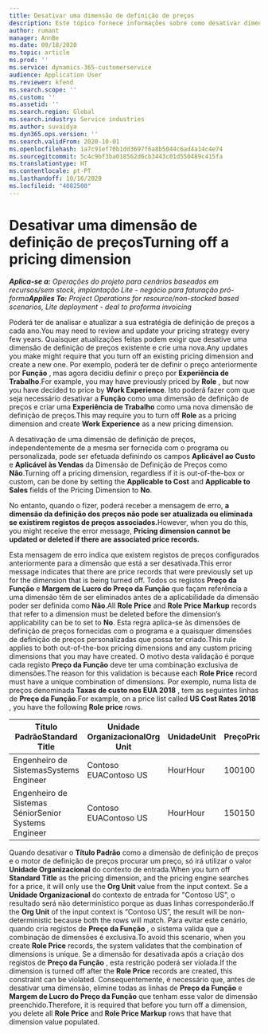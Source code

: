 ```yaml
---
title: Desativar uma dimensão de definição de preços
description: Este tópico fornece informações sobre como desativar dimensões de definição de preço.
author: rumant
manager: AnnBe
ms.date: 09/18/2020
ms.topic: article
ms.prod: ''
ms.service: dynamics-365-customerservice
audience: Application User
ms.reviewer: kfend
ms.search.scope: ''
ms.custom: ''
ms.assetid: ''
ms.search.region: Global
ms.search.industry: Service industries
ms.author: suvaidya
ms.dyn365.ops.version: ''
ms.search.validFrom: 2020-10-01
ms.openlocfilehash: 1a7c91ef70b1dd3697f6a8b5044c6ad4a14c4e74
ms.sourcegitcommit: 5c4c9bf3ba018562d6cb3443c01d550489c415fa
ms.translationtype: HT
ms.contentlocale: pt-PT
ms.lasthandoff: 10/16/2020
ms.locfileid: "4082500"
---
```

# <a name="turning-off-a-pricing-dimension"></a><span data-ttu-id="59f42-103">Desativar uma dimensão de definição de preços</span><span class="sxs-lookup"><span data-stu-id="59f42-103">Turning off a pricing dimension</span></span>

<span data-ttu-id="59f42-104">_**Aplica-se a:** Operações do projeto para cenários baseados em recursos/sem stock, implantação Lite - negócio para faturação pró-forma_</span><span class="sxs-lookup"><span data-stu-id="59f42-104">_**Applies To:** Project Operations for resource/non-stocked based scenarios, Lite deployment - deal to proforma invoicing_</span></span>

<span data-ttu-id="59f42-105">Poderá ter de analisar e atualizar a sua estratégia de definição de preços a cada ano.</span><span class="sxs-lookup"><span data-stu-id="59f42-105">You may need to review and update your pricing strategy every few years.</span></span> <span data-ttu-id="59f42-106">Quaisquer atualizações feitas podem exigir que desative uma dimensão de definição de preços existente e crie uma nova.</span><span class="sxs-lookup"><span data-stu-id="59f42-106">Any updates you make might require that you turn off an existing pricing dimension and create a new one.</span></span> <span data-ttu-id="59f42-107">Por exemplo, poderá ter de definir o preço anteriormente por **Função** , mas agora decidiu definir o preço por **Experiência de Trabalho**.</span><span class="sxs-lookup"><span data-stu-id="59f42-107">For example, you may have previously priced by **Role** , but now you have decided to price by **Work Experience**.</span></span> <span data-ttu-id="59f42-108">Isto poderá fazer com que seja necessário desativar a **Função** como uma dimensão de definição de preços e criar uma **Experiência de Trabalho** como uma nova dimensão de definição de preços.</span><span class="sxs-lookup"><span data-stu-id="59f42-108">This may require you to turn off **Role** as a pricing dimension and create **Work Experience** as a new pricing dimension.</span></span> 

<span data-ttu-id="59f42-109">A desativação de uma dimensão de definição de preços, independentemente de a mesma ser fornecida com o programa ou personalizada, pode ser efetuada definindo os campos **Aplicável ao Custo** e **Aplicável às Vendas** da Dimensão de Definição de Preços como **Não**.</span><span class="sxs-lookup"><span data-stu-id="59f42-109">Turning off a pricing dimension, regardless if it is out-of-the-box or custom, can be done by setting the **Applicable to Cost** and **Applicable to Sales** fields of the Pricing Dimension to **No**.</span></span>

<span data-ttu-id="59f42-110">No entanto, quando o fizer, poderá receber a mensagem de erro, **a dimensão da definição dos preços não pode ser atualizada ou eliminada se existirem registos de preços associados.**</span><span class="sxs-lookup"><span data-stu-id="59f42-110">However, when you do this, you might receive the error message, **Pricing dimension cannot be updated or deleted if there are associated price records.**</span></span>

<span data-ttu-id="59f42-111">Esta mensagem de erro indica que existem registos de preços configurados anteriormente para a dimensão que está a ser desativada.</span><span class="sxs-lookup"><span data-stu-id="59f42-111">This error message indicates that there are price records that were previously set up for the dimension that is being turned off.</span></span> <span data-ttu-id="59f42-112">Todos os registos **Preço da Função** e **Margem de Lucro do Preço da Função** que façam referência a uma dimensão têm de ser eliminados antes de a aplicabilidade da dimensão poder ser definida como **Não**.</span><span class="sxs-lookup"><span data-stu-id="59f42-112">All **Role Price** and **Role Price Markup** records that refer to a dimension must be deleted before the dimension’s applicability can be to set to **No**.</span></span> <span data-ttu-id="59f42-113">Esta regra aplica-se às dimensões de definição de preços fornecidas com o programa e a quaisquer dimensões de definição de preços personalizadas que possa ter criado.</span><span class="sxs-lookup"><span data-stu-id="59f42-113">This rule applies to both out-of-the-box pricing dimensions and any custom pricing dimensions that you may have created.</span></span> <span data-ttu-id="59f42-114">O motivo desta validação é porque cada registo **Preço da Função** deve ter uma combinação exclusiva de dimensões.</span><span class="sxs-lookup"><span data-stu-id="59f42-114">The reason for this validation is because each **Role Price** record must have a unique combination of dimensions.</span></span> <span data-ttu-id="59f42-115">Por exemplo, numa lista de preços denominada **Taxas de custo nos EUA 2018** , tem as seguintes linhas de **Preço da Função**.</span><span class="sxs-lookup"><span data-stu-id="59f42-115">For example, on a price list called **US Cost Rates 2018** , you have the following **Role price** rows.</span></span> 

| <span data-ttu-id="59f42-116">Título Padrão</span><span class="sxs-lookup"><span data-stu-id="59f42-116">Standard Title</span></span>         | <span data-ttu-id="59f42-117">Unidade Organizacional</span><span class="sxs-lookup"><span data-stu-id="59f42-117">Org Unit</span></span>    |<span data-ttu-id="59f42-118">Unidade</span><span class="sxs-lookup"><span data-stu-id="59f42-118">Unit</span></span>   |<span data-ttu-id="59f42-119">Preço</span><span class="sxs-lookup"><span data-stu-id="59f42-119">Price</span></span>  |<span data-ttu-id="59f42-120">Moeda</span><span class="sxs-lookup"><span data-stu-id="59f42-120">Currency</span></span>  |
| -----------------------|-------------|-------|-------|----------|
| <span data-ttu-id="59f42-121">Engenheiro de Sistemas</span><span class="sxs-lookup"><span data-stu-id="59f42-121">Systems Engineer</span></span>|<span data-ttu-id="59f42-122">Contoso EUA</span><span class="sxs-lookup"><span data-stu-id="59f42-122">Contoso US</span></span>|<span data-ttu-id="59f42-123">Hour</span><span class="sxs-lookup"><span data-stu-id="59f42-123">Hour</span></span>| <span data-ttu-id="59f42-124">100</span><span class="sxs-lookup"><span data-stu-id="59f42-124">100</span></span>|<span data-ttu-id="59f42-125">USD</span><span class="sxs-lookup"><span data-stu-id="59f42-125">USD</span></span>|
| <span data-ttu-id="59f42-126">Engenheiro de Sistemas Sénior</span><span class="sxs-lookup"><span data-stu-id="59f42-126">Senior Systems Engineer</span></span>|<span data-ttu-id="59f42-127">Contoso EUA</span><span class="sxs-lookup"><span data-stu-id="59f42-127">Contoso US</span></span>|<span data-ttu-id="59f42-128">Hour</span><span class="sxs-lookup"><span data-stu-id="59f42-128">Hour</span></span>| <span data-ttu-id="59f42-129">150</span><span class="sxs-lookup"><span data-stu-id="59f42-129">150</span></span>| <span data-ttu-id="59f42-130">USD</span><span class="sxs-lookup"><span data-stu-id="59f42-130">USD</span></span>|


<span data-ttu-id="59f42-131">Quando desativar o **Título Padrão** como a dimensão de definição de preços e o motor de definição de preços procurar um preço, só irá utilizar o valor **Unidade Organizacional** do contexto de entrada.</span><span class="sxs-lookup"><span data-stu-id="59f42-131">When you turn off **Standard Title** as the pricing dimension, and the pricing engine searches for a price, it will only use the **Org Unit** value from the input context.</span></span> <span data-ttu-id="59f42-132">Se a **Unidade Organizacional** do contexto de entrada for "Contoso US", o resultado será não determinístico porque as duas linhas corresponderão.</span><span class="sxs-lookup"><span data-stu-id="59f42-132">If the **Org Unit** of the input context is “Contoso US”, the result will be non-deterministic because both the rows will match.</span></span> <span data-ttu-id="59f42-133">Para evitar este cenário, quando cria registos de **Preço da Função** , o sistema valida que a combinação de dimensões é exclusiva.</span><span class="sxs-lookup"><span data-stu-id="59f42-133">To avoid this scenario, when you create **Role Price** records, the system validates that the combination of dimensions is unique.</span></span> <span data-ttu-id="59f42-134">Se a dimensão for desativada após a criação dos registos de **Preço da Função** , esta restrição poderá ser violada.</span><span class="sxs-lookup"><span data-stu-id="59f42-134">If the dimension is turned off after the **Role Price** records are created, this constraint can be violated.</span></span> <span data-ttu-id="59f42-135">Consequentemente, é necessário que, antes de desativar uma dimensão, elimine todas as linhas de **Preço da Função** e **Margem de Lucro do Preço da Função** que tenham esse valor de dimensão preenchido.</span><span class="sxs-lookup"><span data-stu-id="59f42-135">Therefore, it is required that before you turn off a dimension, you delete all **Role Price** and **Role Price Markup** rows that have that dimension value populated.</span></span>
